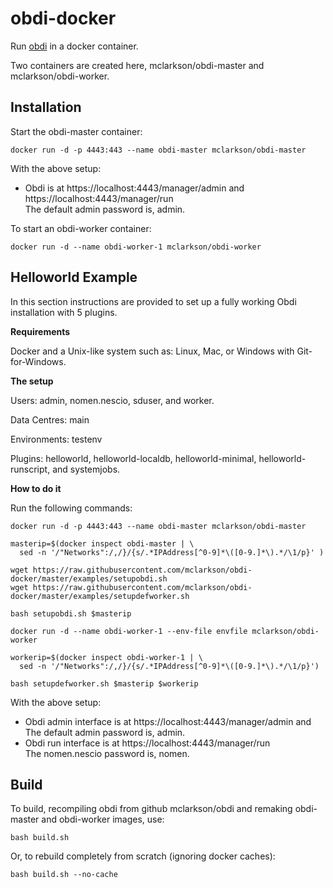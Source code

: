# obdi-docker

Run [obdi](https://github.com/mclarkson/obdi) in a docker container.

Two containers are created here, mclarkson/obdi-master and mclarkson/obdi-worker.

## Installation

Start the obdi-master container:

```
docker run -d -p 4443:443 --name obdi-master mclarkson/obdi-master
```

With the above setup:

* Obdi is at https://localhost:4443/manager/admin and<br>
  https://localhost:4443/manager/run<br>
  The default admin password is, admin.

To start an obdi-worker container:

```
docker run -d --name obdi-worker-1 mclarkson/obdi-worker
```

## Helloworld Example

In this section instructions are provided to set up a fully working Obdi
installation with 5 plugins.

**Requirements**

Docker and a Unix-like system such as: Linux, Mac, or Windows with
Git-for-Windows.

**The setup**

Users: admin, nomen.nescio, sduser, and worker.

Data Centres: main

Environments: testenv

Plugins: helloworld, helloworld-localdb, helloworld-minimal,
helloworld-runscript, and systemjobs.

**How to do it**

Run the following commands:

```
docker run -d -p 4443:443 --name obdi-master mclarkson/obdi-master

masterip=$(docker inspect obdi-master | \
  sed -n '/"Networks":/,/}/{s/.*IPAddress[^0-9]*\([0-9.]*\).*/\1/p}' )

wget https://raw.githubusercontent.com/mclarkson/obdi-docker/master/examples/setupobdi.sh
wget https://raw.githubusercontent.com/mclarkson/obdi-docker/master/examples/setupdefworker.sh

bash setupobdi.sh $masterip

docker run -d --name obdi-worker-1 --env-file envfile mclarkson/obdi-worker

workerip=$(docker inspect obdi-worker-1 | \
  sed -n '/"Networks":/,/}/{s/.*IPAddress[^0-9]*\([0-9.]*\).*/\1/p}')

bash setupdefworker.sh $masterip $workerip
```

With the above setup:

* Obdi admin interface is at https://localhost:4443/manager/admin and<br>
  The default admin password is, admin.<br>
* Obdi run interface is at https://localhost:4443/manager/run<br>
  The nomen.nescio password is, nomen.

## Build

To build, recompiling obdi from github mclarkson/obdi and remaking
obdi-master and obdi-worker images, use:

```
bash build.sh
```

Or, to rebuild completely from scratch (ignoring docker caches):

```
bash build.sh --no-cache
```
